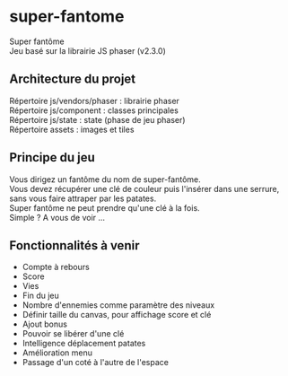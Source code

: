 # super-fantome
Super fantôme  
Jeu basé sur la librairie JS phaser (v2.3.0)

## Architecture du projet
Répertoire js/vendors/phaser : librairie phaser  
Répertoire js/component : classes principales  
Répertoire js/state : state (phase de jeu phaser)  
Répertoire assets : images et tiles

## Principe du jeu
Vous dirigez un fantôme du nom de super-fantôme.  
Vous devez récupérer une clé de couleur puis l'insérer dans une serrure, sans vous faire attraper par les patates.  
Super fantôme ne peut prendre qu'une clé à la fois.  
Simple ? A vous de voir ...

## Fonctionnalités à venir
- Compte à rebours
- Score
- Vies
- Fin du jeu
- Nombre d'ennemies comme paramètre des niveaux
- Définir taille du canvas, pour affichage score et clé
- Ajout bonus
- Pouvoir se libérer d'une clé
- Intelligence déplacement patates
- Amélioration menu
- Passage d'un coté à l'autre de l'espace
